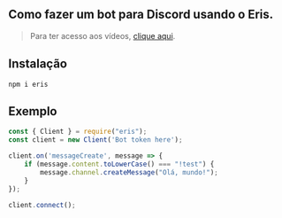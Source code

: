 ## Como fazer um bot para Discord usando o Eris.
> Para ter acesso aos vídeos, [clique aqui](https://www.youtube.com/channel/UC-LDvTLZatxZsS-R_yMlkMQ).

## Instalação
```
npm i eris
```

## Exemplo
~~~javascript
const { Client } = require("eris");
const client = new Client('Bot token here');

client.on('messageCreate', message => {
    if (message.content.toLowerCase() === "!test") {
        message.channel.createMessage("Olá, mundo!");
    }
});

client.connect();

~~~